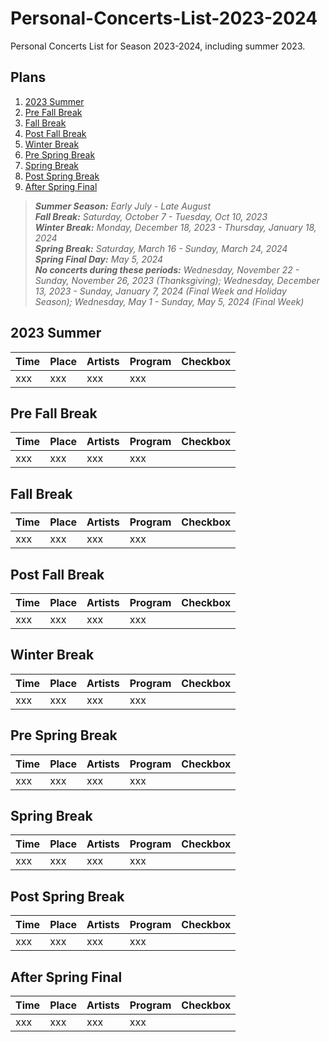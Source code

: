 # Personal-Concerts-List-2023-2024
Personal Concerts List for Season 2023-2024, including summer 2023.



## Plans 

1. [2023 Summer](#2023-Summer)
2. [Pre Fall Break](#Pre-Fall-Break)
3. [Fall Break](#Fall-Break)
4. [Post Fall Break](#Post-Fall-Break)
5. [Winter Break](#Winter-Break)
6. [Pre Spring Break](#Pre-Spring-Break)
7. [Spring Break](#Spring-Break)
8. [Post Spring Break](#Post-Spring-Break)
9. [After Spring Final](#After-Spring-Final)

> ***Summer Season:**  Early July - Late August*  
> ***Fall Break:**  Saturday, October 7 - Tuesday, Oct 10, 2023*  
> ***Winter Break:**  Monday, December 18, 2023 - Thursday, January 18, 2024*  
> ***Spring Break:**  Saturday, March 16 - Sunday, March 24, 2024*  
> ***Spring Final Day:**  May 5, 2024*  
> ***No concerts during these periods:**  Wednesday, November 22 - Sunday, November 26, 2023 (Thanksgiving); Wednesday, December 13, 2023 - Sunday, January 7, 2024 (Final Week and Holiday Season); Wednesday, May 1 - Sunday, May 5, 2024 (Final Week)*  



## 2023 Summer

|  Time  |  Place  |  Artists  |  Program  |  Checkbox  |
|  ----  | ----  | ----  | ----  | ----  |
| xxx  | xxx | xxx | xxx |

## Pre Fall Break

|  Time  |  Place  |  Artists  |  Program  |  Checkbox  |
|  ----  | ----  | ----  | ----  | ----  |
| xxx  | xxx | xxx | xxx |

## Fall Break

|  Time  |  Place  |  Artists  |  Program  |  Checkbox  |
|  ----  | ----  | ----  | ----  | ----  |
| xxx  | xxx | xxx | xxx |

## Post Fall Break

|  Time  |  Place  |  Artists  |  Program  |  Checkbox  |
|  ----  | ----  | ----  | ----  | ----  |
| xxx  | xxx | xxx | xxx |

## Winter Break

|  Time  |  Place  |  Artists  |  Program  |  Checkbox  |
|  ----  | ----  | ----  | ----  | ----  |
| xxx  | xxx | xxx | xxx |

## Pre Spring Break

|  Time  |  Place  |  Artists  |  Program  |  Checkbox  |
|  ----  | ----  | ----  | ----  | ----  |
| xxx  | xxx | xxx | xxx |

## Spring Break

|  Time  |  Place  |  Artists  |  Program  |  Checkbox  |
|  ----  | ----  | ----  | ----  | ----  |
| xxx  | xxx | xxx | xxx |

## Post Spring Break

|  Time  |  Place  |  Artists  |  Program  |  Checkbox  |
|  ----  | ----  | ----  | ----  | ----  |
| xxx  | xxx | xxx | xxx |

## After Spring Final

|  Time  |  Place  |  Artists  |  Program  |  Checkbox  |
|  ----  | ----  | ----  | ----  | ----  |
| xxx  | xxx | xxx | xxx |
